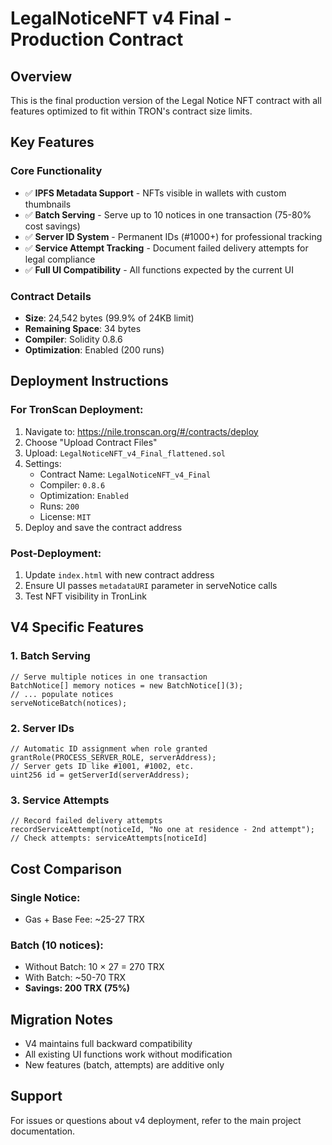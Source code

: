 # LegalNoticeNFT v4 Final - Production Contract

## Overview
This is the final production version of the Legal Notice NFT contract with all features optimized to fit within TRON's contract size limits.

## Key Features

### Core Functionality
- ✅ **IPFS Metadata Support** - NFTs visible in wallets with custom thumbnails
- ✅ **Batch Serving** - Serve up to 10 notices in one transaction (75-80% cost savings)
- ✅ **Server ID System** - Permanent IDs (#1000+) for professional tracking
- ✅ **Service Attempt Tracking** - Document failed delivery attempts for legal compliance
- ✅ **Full UI Compatibility** - All functions expected by the current UI

### Contract Details
- **Size**: 24,542 bytes (99.9% of 24KB limit)
- **Remaining Space**: 34 bytes
- **Compiler**: Solidity 0.8.6
- **Optimization**: Enabled (200 runs)

## Deployment Instructions

### For TronScan Deployment:
1. Navigate to: https://nile.tronscan.org/#/contracts/deploy
2. Choose "Upload Contract Files"
3. Upload: `LegalNoticeNFT_v4_Final_flattened.sol`
4. Settings:
   - Contract Name: `LegalNoticeNFT_v4_Final`
   - Compiler: `0.8.6`
   - Optimization: `Enabled`
   - Runs: `200`
   - License: `MIT`
5. Deploy and save the contract address

### Post-Deployment:
1. Update `index.html` with new contract address
2. Ensure UI passes `metadataURI` parameter in serveNotice calls
3. Test NFT visibility in TronLink

## V4 Specific Features

### 1. Batch Serving
```solidity
// Serve multiple notices in one transaction
BatchNotice[] memory notices = new BatchNotice[](3);
// ... populate notices
serveNoticeBatch(notices);
```

### 2. Server IDs
```solidity
// Automatic ID assignment when role granted
grantRole(PROCESS_SERVER_ROLE, serverAddress);
// Server gets ID like #1001, #1002, etc.
uint256 id = getServerId(serverAddress);
```

### 3. Service Attempts
```solidity
// Record failed delivery attempts
recordServiceAttempt(noticeId, "No one at residence - 2nd attempt");
// Check attempts: serviceAttempts[noticeId]
```

## Cost Comparison

### Single Notice:
- Gas + Base Fee: ~25-27 TRX

### Batch (10 notices):
- Without Batch: 10 × 27 = 270 TRX
- With Batch: ~50-70 TRX
- **Savings: 200 TRX (75%)**

## Migration Notes
- V4 maintains full backward compatibility
- All existing UI functions work without modification
- New features (batch, attempts) are additive only

## Support
For issues or questions about v4 deployment, refer to the main project documentation.